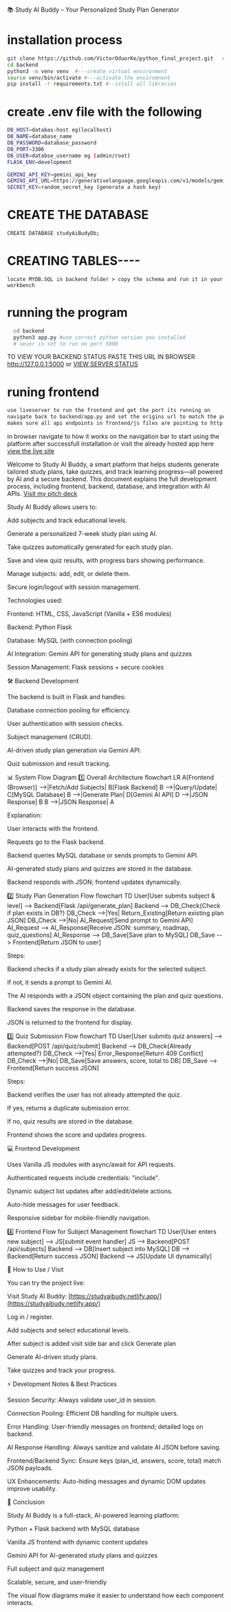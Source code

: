 📚 Study AI Buddy – Your Personalized Study Plan Generator
# installation process

```bash
git clone https://github.com/VictorOduorKe/python_final_project.git   #---clone the repo
cd backend
python3 -m venv venv  #---create virtual environment
source venv/bin/activate #---activate the enviromnent
pip install -r requirements.txt #--istall all libraries

```
# create .env file with the following
```bash
DB_HOST=databas-host eg(localhost)
DB_NAME=database_name
DB_PASSWORD=database_password
DB_PORT=3306
DB_USER=databse_username eg (admin/root)
FLASK_ENV=development

GEMINI_API_KEY=gemini_api_key
GEMINI_API_URL=https://generativelanguage.googleapis.com/v1/models/gemini-2.0-flash
SECRET_KEY=random_secret_key (generate a hash key)
```

# CREATE THE DATABASE 
```bash
CREATE DATABASE studyAiBudyDb;
```
# CREATING TABLES----
    locate MYDB.SQL in backend folder > copy the schema and run it in your workbench
# running the program
 ```bash
   cd backend
   python3 app.py #use correct python version you installed
   # sever is set to run on port 5000
   ```
  TO VIEW YOUR BACKEND STATUS PASTE THIS URL IN BROWSER 
  http://127.0.0.1:5000
       or 
  <a href="http://127.0.0.1:5000/">VIEW SERVER STATUS</a>

   # runing frontend
   ```bash
   use liveserver to run the frontend and get the port its running on
   navigate back to backend/app.py and set the origins url to match the port your frontend is running on;
   makes sure all api endpoints in frontend/js files are pointing to http://127.0.0.1:5000

   ```
   in browser navigate to how it works on the navigation bar to start using the platform after successfull installation or visit the already hosted app here <a href="https://studyaibudy.netlify.app">view the live site</a>

Welcome to Study AI Buddy, a smart platform that helps students generate tailored study plans, take quizzes, and track learning progress—all powered by AI and a secure backend. This document explains the full development process, including frontend, backend, database, and integration with AI APIs.
[Visit my pitch deck](https://www.canva.com/design/DAGxwlZ1pHg/W4Sh_-5CifIe0os3JjfEIA/edit?utm_content=DAGxwlZ1pHg&utm_campaign=designshare&utm_medium=link2&utm_source=sharebutton "pitch dck")

Study AI Buddy allows users to:

Add subjects and track educational levels.

Generate a personalized 7-week study plan using AI.

Take quizzes automatically generated for each study plan.

Save and view quiz results, with progress bars showing performance.

Manage subjects: add, edit, or delete them.

Secure login/logout with session management.

Technologies used:

Frontend: HTML, CSS, JavaScript (Vanilla + ES6 modules)

Backend: Python Flask

Database: MySQL (with connection pooling)

AI Integration: Gemini API for generating study plans and quizzes

Session Management: Flask sessions + secure cookies

🛠️ Backend Development

The backend is built in Flask and handles:

Database connection pooling for efficiency.

User authentication with session checks.

Subject management (CRUD).

AI-driven study plan generation via Gemini API.

Quiz submission and result tracking.

📊 System Flow Diagram
1️⃣ Overall Architecture
flowchart LR
    A[Frontend (Browser)] -->|Fetch/Add Subjects| B[Flask Backend]
    B -->|Query/Update| C[MySQL Database]
    B -->|Generate Plan| D[Gemini AI API]
    D -->|JSON Response| B
    B -->|JSON Response| A


Explanation:

User interacts with the frontend.

Requests go to the Flask backend.

Backend queries MySQL database or sends prompts to Gemini API.

AI-generated study plans and quizzes are stored in the database.

Backend responds with JSON; frontend updates dynamically.

2️⃣ Study Plan Generation Flow
flowchart TD
    User[User submits subject & level] --> Backend[Flask /api/generate_plan]
    Backend --> DB_Check{Check if plan exists in DB?}
    DB_Check -->|Yes| Return_Existing[Return existing plan JSON]
    DB_Check -->|No| AI_Request[Send prompt to Gemini API]
    AI_Request --> AI_Response[Receive JSON: summary, roadmap, quiz_questions]
    AI_Response --> DB_Save[Save plan to MySQL]
    DB_Save --> Frontend[Return JSON to user]


Steps:

Backend checks if a study plan already exists for the selected subject.

If not, it sends a prompt to Gemini AI.

The AI responds with a JSON object containing the plan and quiz questions.

Backend saves the response in the database.

JSON is returned to the frontend for display.

3️⃣ Quiz Submission Flow
flowchart TD
    User[User submits quiz answers] --> Backend[POST /api/quiz/submit]
    Backend --> DB_Check{Already attempted?}
    DB_Check -->|Yes| Error_Response[Return 409 Conflict]
    DB_Check -->|No| DB_Save[Save answers, score, total to DB]
    DB_Save --> Frontend[Return success JSON]


Steps:

Backend verifies the user has not already attempted the quiz.

If yes, returns a duplicate submission error.

If no, quiz results are stored in the database.

Frontend shows the score and updates progress.

💻 Frontend Development

Uses Vanilla JS modules with async/await for API requests.

Authenticated requests include credentials: "include".

Dynamic subject list updates after add/edit/delete actions.

Auto-hide messages for user feedback.

Responsive sidebar for mobile-friendly navigation.

4️⃣ Frontend Flow for Subject Management
flowchart TD
    User[User enters new subject] --> JS[submit event handler]
    JS --> Backend[POST /api/subjects]
    Backend --> DB[Insert subject into MySQL]
    DB --> Backend[Return success JSON]
    Backend --> JS[Update UI dynamically]

🔗 How to Use / Visit

You can try the project live:

Visit Study AI Buddy:
[https://studyaibudy.netlify.app/](https://studyaibudy.netlify.app/)

Log in / register.

Add subjects and select educational levels.

After subject is added visit side bar and click Generate plan

Generate AI-driven study plans.

Take quizzes and track your progress.

⚡ Development Notes & Best Practices

Session Security: Always validate user_id in session.

Connection Pooling: Efficient DB handling for multiple users.

Error Handling: User-friendly messages on frontend; detailed logs on backend.

AI Response Handling: Always sanitize and validate AI JSON before saving.

Frontend/Backend Sync: Ensure keys (plan_id, answers, score, total) match JSON payloads.

UX Enhancements: Auto-hiding messages and dynamic DOM updates improve usability.

🎯 Conclusion

Study AI Buddy is a full-stack, AI-powered learning platform:

Python + Flask backend with MySQL database

Vanilla JS frontend with dynamic content updates

Gemini API for AI-generated study plans and quizzes

Full subject and quiz management

Scalable, secure, and user-friendly

The visual flow diagrams make it easier to understand how each component interacts.

